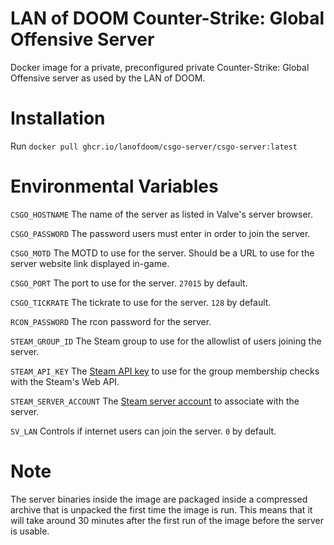 # LAN of DOOM Counter-Strike: Global Offensive Server
Docker image for a private, preconfigured private Counter-Strike: Global
Offensive server as used by the LAN of DOOM.

# Installation
Run ``docker pull ghcr.io/lanofdoom/csgo-server/csgo-server:latest``

# Environmental Variables
``CSGO_HOSTNAME`` The name of the server as listed in Valve's server browser.

``CSGO_PASSWORD`` The password users must enter in order to join the server.

``CSGO_MOTD`` The MOTD to use for the server. Should be a URL to use for the
server website link displayed in-game.

``CSGO_PORT`` The port to use for the server. ``27015`` by default.

``CSGO_TICKRATE`` The tickrate to use for the server. ``128`` by default.

``RCON_PASSWORD`` The rcon password for the server.

``STEAM_GROUP_ID`` The Steam group to use for the allowlist of users joining the
server.

``STEAM_API_KEY`` The [Steam API key](https://steamcommunity.com/dev/apikey) to
use for the group membership checks with the Steam's Web API.

``STEAM_SERVER_ACCOUNT`` The
[Steam server account](https://steamcommunity.com/dev/managegameservers) to
associate with the server.

``SV_LAN`` Controls if internet users can join the server. ``0`` by default.

# Note
The server binaries inside the image are packaged inside a compressed archive
that is unpacked the first time the image is run. This means that it will take
around 30 minutes after the first run of the image before the server is usable.
